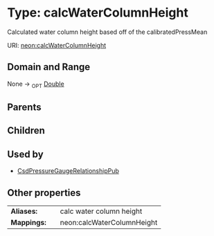 
# Type: calcWaterColumnHeight


Calculated water column height based off of the calibratedPressMean

URI: [neon:calcWaterColumnHeight](https://data.neonscience.org/calcWaterColumnHeight)


## Domain and Range

None ->  <sub>OPT</sub> [Double](types/Double.md)

## Parents


## Children


## Used by

 * [CsdPressureGaugeRelationshipPub](CsdPressureGaugeRelationshipPub.md)

## Other properties

|  |  |  |
| --- | --- | --- |
| **Aliases:** | | calc water column height |
| **Mappings:** | | neon:calcWaterColumnHeight |

